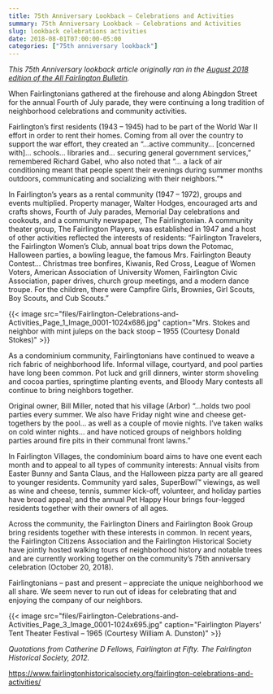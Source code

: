 ```yaml
---
title: 75th Anniversary Lookback — Celebrations and Activities
summary: 75th Anniversary Lookback — Celebrations and Activities
slug: lookback celebrations activities
date: 2018-08-01T07:00:00-05:00
categories: ["75th anniversary lookback"]
---
```


*This 75th Anniversary lookback article originally ran in the [August 2018 edition of the All Fairlington Bulletin](http://www.fca-fairlington.org/wp-content/uploads/august_2018_afb.pdf#page=9).*

When Fairlingtonians gathered at the firehouse and along Abingdon Street for the annual Fourth of July parade, they were continuing a long tradition of neighborhood celebrations and community activities.

Fairlington’s first residents (1943 – 1945) had to be part of the World War II effort in order to rent their homes. Coming from all over the country to support the war effort, they created an “…active community… [concerned with]… schools… libraries and… securing general government services,” remembered Richard Gabel, who also noted that “… a lack of air conditioning meant that people spent their evenings during summer months outdoors, communicating and socializing with their neighbors.”*

In Fairlington’s years as a rental community (1947 – 1972), groups and events multiplied. Property manager, Walter Hodges, encouraged arts and crafts shows, Fourth of July parades, Memorial Day celebrations and cookouts, and a community newspaper, The Fairlingtonian. A community theater group, The Fairlington Players, was established in 1947 and a host of other activities reflected the interests of residents: “Fairlington Travelers, the Fairlington Women’s Club, annual boat trips down the Potomac, Halloween parties, a bowling league, the famous Mrs. Fairlington Beauty Contest… Christmas tree bonfires, Kiwanis, Red Cross, League of Women Voters, American Association of University Women, Fairlington Civic Association, paper drives, church group meetings, and a modern dance troupe. For the children, there were Campfire Girls, Brownies, Girl Scouts, Boy Scouts, and Cub Scouts.”

{{< image src="files/Fairlington-Celebrations-and-Activities_Page_1_Image_0001-1024x686.jpg" caption="Mrs. Stokes and neighbor with mint juleps on the back stoop – 1955 (Courtesy Donald Stokes)" >}}

As a condominium community, Fairlingtonians have continued to weave a rich fabric of neighborhood life. Informal village, courtyard, and pool parties have long been common. Pot luck and grill dinners, winter storm shoveling and cocoa parties, springtime planting events, and Bloody Mary contests all continue to bring neighbors together.

Original owner, Bill Miller, noted that his village (Arbor) “…holds two pool parties every summer. We also have Friday night wine and cheese get-togethers by the pool… as well as a couple of movie nights. I’ve taken walks on cold winter nights… and have noticed groups of neighbors holding parties around fire pits in their communal front lawns.”

In Fairlington Villages, the condominium board aims to have one event each month and to appeal to all types of community interests: Annual visits from Easter Bunny and Santa Claus, and the Halloween pizza party are all geared to younger residents. Community yard sales, SuperBowl™ viewings, as well as wine and cheese, tennis, summer kick-off, volunteer, and holiday parties have broad appeal; and the annual Pet Happy Hour brings four-legged residents together with their owners of all ages.

Across the community, the Fairlington Diners and Fairlington Book Group bring residents together with these interests in common. In recent years, the Fairlington Citizens Association and the Fairlington Historical Society have jointly hosted walking tours of neighborhood history and notable trees and are currently working together on the community’s 75th anniversary celebration (October 20, 2018).

Fairlingtonians – past and present – appreciate the unique neighborhood we all share. We seem never to run out of ideas for celebrating that and enjoying the company of our neighbors.

{{< image src="files/Fairlington-Celebrations-and-Activities_Page_3_Image_0001-1024x695.jpg" caption="Fairlington Players’ Tent Theater Festival – 1965 (Courtesy William A. Dunston)" >}}

*Quotations from Catherine D Fellows, Fairlington at Fifty. The Fairlington Historical Society, 2012.*

https://www.fairlingtonhistoricalsociety.org/fairlington-celebrations-and-activities/